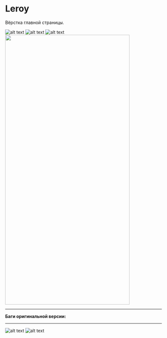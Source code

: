 # Leroy
Вёрстка главной страницы.

![alt text](https://sun9-73.userapi.com/impg/CsT3ZtcewiZB9w1E68AkNdqPHVJ4zCWQJoeXug/cOF0BwouTEs.jpg?size=400x866&quality=96&sign=cdbc3989990ed81e330c2869fc1eea4d&type=album)
![alt text](https://sun9-56.userapi.com/impg/DuAUKCh2EWux9sCc7gd51JDzXQeRNzzVg4GgdA/lmIDTtgNZDE.jpg?size=400x866&quality=96&sign=fd4d3537394ef82e5b138ffa0846aa48&type=album)
![alt text](https://sun9-76.userapi.com/impg/G_YIHstJJ-51Dk7cfB1AVoK362EPsnOy5iiamw/1k_FBTii3Yc.jpg?size=400x866&quality=96&sign=22e920a4dd142581d4881c335af56a3d&type=album)
<img src="https://github.com/Dorozhkin/Leroy/blob/master/app/src/main/res/drawable/video.gif" width="400" height="866" /> 





_____________________________________
<b>Баги оригинальной версии:</b>
_____________________________________

![alt text](https://sun9-20.userapi.com/impg/_Vptg8bgJHa5W0jq3VF4Eun5f-YFYTM1V_P3tw/v4csW4x-hY8.jpg?size=500x413&quality=96&sign=a2cc35d4aca0a7bdac615d6670d19adf&type=album)
![alt text](https://sun9-36.userapi.com/impg/x2pjlA_4m8VARnfCEHxf84Nf10SzuKepwfWb1g/qb5LZ5rOEa8.jpg?size=200x234&quality=96&sign=a0045f7ac130ecd41f08e4762dd38f57&type=album)
